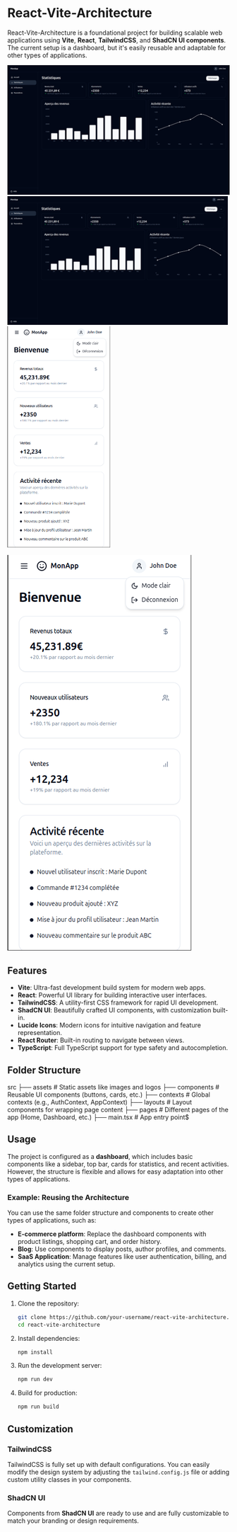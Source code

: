 # React-Vite-Architecture

React-Vite-Architecture is a foundational project for building scalable web applications using **Vite**, **React**, **TailwindCSS**, and **ShadCN UI components**. The current setup is a dashboard, but it's easily reusable and adaptable for other types of applications.

![App statistiques](./src/assets/app_stats.png)
<img src="./src/assets/app_stats.png" alt="Screenshot" width="500" />
<img src="./src/assets/app_phone.png" alt="Screenshot" height="500" />

![App mobile](./src/assets/app_phone.png)

## Features

- **Vite**: Ultra-fast development build system for modern web apps.
- **React**: Powerful UI library for building interactive user interfaces.
- **TailwindCSS**: A utility-first CSS framework for rapid UI development.
- **ShadCN UI**: Beautifully crafted UI components, with customization built-in.
- **Lucide Icons**: Modern icons for intuitive navigation and feature representation.
- **React Router**: Built-in routing to navigate between views.
- **TypeScript**: Full TypeScript support for type safety and autocompletion.

## Folder Structure

src
├── assets # Static assets like images and logos
├── components # Reusable UI components (buttons, cards, etc.)
├── contexts # Global contexts (e.g., AuthContext, AppContext)
├── layouts # Layout components for wrapping page content
├── pages # Different pages of the app (Home, Dashboard, etc.)
├── main.tsx # App entry point$

## Usage

The project is configured as a **dashboard**, which includes basic components like a sidebar, top bar, cards for statistics, and recent activities. However, the structure is flexible and allows for easy adaptation into other types of applications.

### Example: Reusing the Architecture

You can use the same folder structure and components to create other types of applications, such as:

- **E-commerce platform**: Replace the dashboard components with product listings, shopping cart, and order history.
- **Blog**: Use components to display posts, author profiles, and comments.
- **SaaS Application**: Manage features like user authentication, billing, and analytics using the current setup.

## Getting Started

1. Clone the repository:

   ```bash
   git clone https://github.com/your-username/react-vite-architecture.git
   cd react-vite-architecture
   ```

2. Install dependencies:

   ```bash
   npm install
   ```

3. Run the development server:

   ```bash
   npm run dev
   ```

4. Build for production:

   ```bash
   npm run build
   ```

## Customization

### TailwindCSS

TailwindCSS is fully set up with default configurations. You can easily modify the design system by adjusting the `tailwind.config.js` file or adding custom utility classes in your components.

### ShadCN UI

Components from **ShadCN UI** are ready to use and are fully customizable to match your branding or design requirements.
